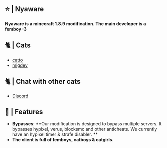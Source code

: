 ## ⭐️ | Nyaware
**Nyaware is a minecraft 1.8.9 modification. The main developer is a femboy :3**

## 🐈 | Cats
- <a href="https://github.com/catto1337">catto</a>
- <a href="https://github.com/MigDEV-Weeb">migdev</a>

## 🐈 | Chat with other cats
- <a href="https://discord.gg/RrTavMgGY3">Discord</a>

## 📁 | Features
- **Bypasses**: **Our modification is designed to bypass multiple servers. It bypasses hypixel, verus, blocksmc and other anticheats. We currently have an hypixel timer & strafe disabler. **
- **The client is full of femboys, catboys & catgirls.**
